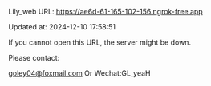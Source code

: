 Lily_web URL: https://ae6d-61-165-102-156.ngrok-free.app

Updated at: 2024-12-10 17:58:51

If you cannot open this URL, the server might be down.

Please contact: 

goley04@foxmail.com Or Wechat:GL_yeaH